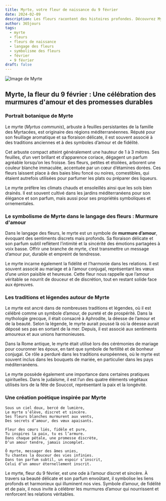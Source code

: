```yaml
---
title: Myrte, votre fleur de naissance du 9 février
date: 2024-02-09
description: Les fleurs racontent des histoires profondes. Découvrez Myrte, votre fleur de naissance du 9 février, ses symboles et récits fascinants. Plongez dans sa signification et son langage unique dans l'art floral.
author: 365jours
tags:
  - myrte
  - fleurs
  - fleurs de naissance
  - langage des fleurs
  - symbolisme des fleurs
  - février
  - 9 février
draft: false
---
```



![Image de Myrte](https://cdn.pixabay.com/photo/2020/06/29/20/22/flowers-5354285_1280.jpg#center)


## Myrte, la fleur du 9 février : Une célébration des murmures d'amour et des promesses durables

### Portrait botanique de Myrte

Le myrte (_Myrtus communis_), arbuste à feuilles persistantes de la famille des Myrtacées, est originaire des régions méditerranéennes. Réputé pour son feuillage aromatique et sa floraison délicate, il est souvent associé à des traditions anciennes et à des symboles d’amour et de fidélité.

Cet arbuste compact atteint généralement une hauteur de 1 à 3 mètres. Ses feuilles, d’un vert brillant et d’apparence coriace, dégagent un parfum agréable lorsqu’on les froisse. Ses fleurs, petites et étoilées, arborent une couleur blanche immaculée, accentuée par un cœur d’étamines dorées. Ces fleurs laissent place à des baies bleu foncé ou noires, comestibles, qui étaient autrefois utilisées pour parfumer les plats ou préparer des liqueurs.

Le myrte préfère les climats chauds et ensoleillés ainsi que les sols bien drainés. Il est souvent cultivé dans les jardins méditerranéens pour son élégance et son parfum, mais aussi pour ses propriétés symboliques et ornementales.

### Le symbolisme de Myrte dans le langage des fleurs : Murmure d'amour

Dans le langage des fleurs, le myrte est un symbole de **murmure d’amour**, évoquant des sentiments discrets mais profonds. Sa floraison délicate et son parfum subtil reflètent l’intimité et la sincérité des émotions partagées à voix basse. Offrir une branche de myrte, c’est transmettre un message d’amour pur, durable et empreint de tendresse.

Le myrte incarne également la fidélité et l’harmonie dans les relations. Il est souvent associé au mariage et à l’amour conjugal, représentant les vœux d’une union paisible et heureuse. Cette fleur nous rappelle que l’amour véritable se nourrit de douceur et de discrétion, tout en restant solide face aux épreuves.

### Les traditions et légendes autour de Myrte

Le myrte est ancré dans de nombreuses traditions et légendes, où il est célébré comme un symbole d’amour, de pureté et de prospérité. Dans la mythologie grecque, il était consacré à Aphrodite, la déesse de l’amour et de la beauté. Selon la légende, le myrte aurait poussé là où la déesse aurait déposé ses pas en sortant de la mer. Depuis, il est associé aux sentiments amoureux et aux unions harmonieuses.

Dans la Rome antique, le myrte était utilisé lors des cérémonies de mariage pour couronner les époux, en tant que symbole de fertilité et de bonheur conjugal. Ce rôle a perduré dans les traditions européennes, où le myrte est souvent inclus dans les bouquets de mariée, en particulier dans les pays méditerranéens.

Le myrte possède également une importance dans certaines pratiques spirituelles. Dans le judaïsme, il est l’un des quatre éléments végétaux utilisés lors de la fête de Souccot, représentant la paix et la longévité.

### Une création poétique inspirée par Myrte

```
Sous un ciel doux, bercé de lumière,  
Le myrte s’élève, discret et sincère.  
Ses fleurs blanches murmurent aux vents,  
Des secrets d’amour, des vœux apaisants.  

Fleur des cœurs liés, fidèle et pure,  
Tu inspires la paix, tu es l’armure.  
Dans chaque pétale, une promesse discrète,  
D’un amour tendre, jamais incomplet.  

Ô myrte, messager des âmes unies,  
Tu chantes la douceur des vies infinies.  
Dans ton parfum subtil, un espoir s’inscrit,  
Celui d’un amour éternellement inscrit.  
```

Le myrte, fleur du 9 février, est une ode à l’amour discret et sincère. À travers sa beauté délicate et son parfum envoûtant, il symbolise les liens profonds et harmonieux qui illuminent nos vies. Symbole d’amour, de fidélité et de paix, il nous invite à célébrer les murmures d’amour qui nourrissent et renforcent les relations véritables.


